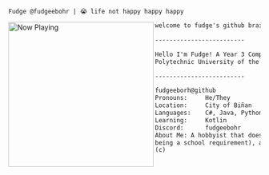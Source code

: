 ```
Fudge @fudgeebohr | 😭 life not happy happy happy
```

<img align="left" src="https://spotify-github-profile.kittinanx.com/api/view?uid=mieg7o119wynwrowvvhm4fbud&cover_image=true&theme=compact&show_offline=false&background_color=121212&interchange=false" alt="Now Playing" width="290"/> 

```markdown
welcome to fudge's github brainrot

-------------------------

Hello I'm Fudge! A Year 3 Computer Engineering Student at 
Polytechnic University of the Philippines (PUP) - Biñan Campus

-------------------------

fudgeeborh@github
Pronouns:     He/They
Location:     City of Biñan
Languages:    C#, Java, Python, HTML
Learning:     Kotlin
Discord:      fudgeebohr
About Me: A hobbyist that does coding for fun (aside from it
being a school requirement), and an avid music enthusiast
(c)
```
